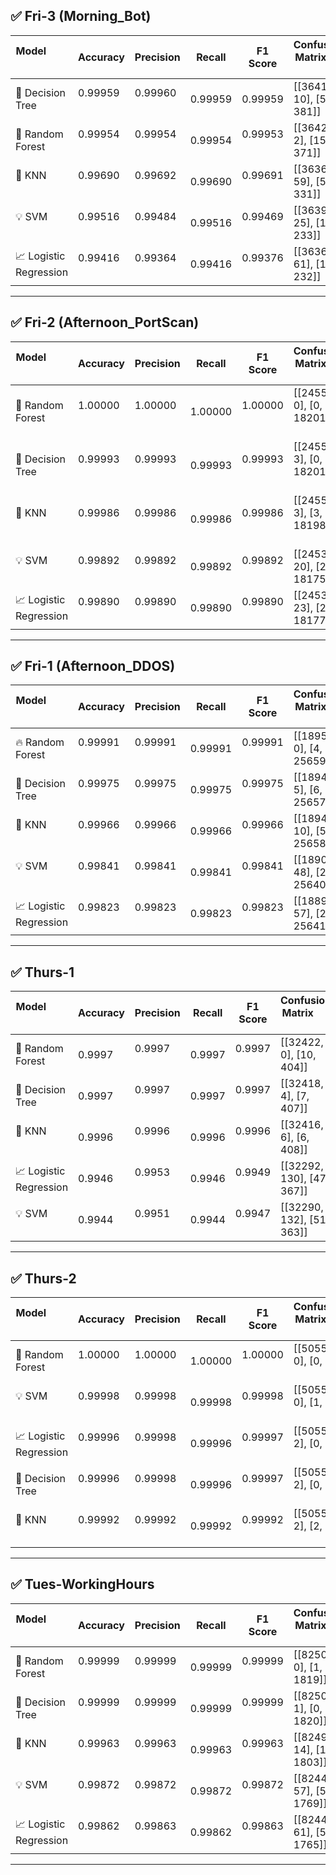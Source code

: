 ## ✅ **Fri-3 (Morning_Bot)**
| Model                   | Accuracy  | Precision | Recall  | F1 Score  | Confusion Matrix           |
| ----------------------- | --------- | --------- | ------- | --------- | -------------------------- |
| 🌟 Decision Tree        | 0.99959   | 0.99960   | 0.99959 | 0.99959   | [[36413, 10], [5, 381]]    |
| 🌲 Random Forest        | 0.99954   | 0.99954   | 0.99954 | 0.99953   | [[36421, 2], [15, 371]]    |
| 📍 KNN                  | 0.99690   | 0.99692   | 0.99690 | 0.99691   | [[36364, 59], [55, 331]]   |
| 💡 SVM                  | 0.99516   | 0.99484   | 0.99516 | 0.99469   | [[36398, 25], [153, 233]]  |
| 📈 Logistic Regression  | 0.99416   | 0.99364   | 0.99416 | 0.99376   | [[36362, 61], [154, 232]]  |

---
## ✅ **Fri-2 (Afternoon_PortScan)**
| Model                  | Accuracy | Precision | Recall | F1 Score | Confusion Matrix           |
|------------------------|----------|-----------|--------|----------|-----------------------------|
| 🌟 Random Forest       | 1.00000  | 1.00000   | 1.00000| 1.00000  | [[24555, 0], [0, 18201]]    |
| 🌳 Decision Tree       | 0.99993  | 0.99993   | 0.99993| 0.99993  | [[24552, 3], [0, 18201]]    |
| 📍 KNN                 | 0.99986  | 0.99986   | 0.99986| 0.99986  | [[24552, 3], [3, 18198]]    |
| 💡 SVM                 | 0.99892  | 0.99892   | 0.99892| 0.99892  | [[24535, 20], [26, 18175]]  |
| 📈 Logistic Regression | 0.99890  | 0.99890   | 0.99890| 0.99890  | [[24532, 23], [24, 18177]]  |

---
## ✅ **Fri-1 (Afternoon_DDOS)**
| Model                  | Accuracy | Precision | Recall | F1 Score | Confusion Matrix          |
|------------------------|----------|-----------|--------|----------|----------------------------|
| 🔥 Random Forest       | 0.99991  | 0.99991   | 0.99991| 0.99991  | [[18954, 0], [4, 25659]]   |
| 🌳 Decision Tree       | 0.99975  | 0.99975   | 0.99975| 0.99975  | [[18949, 5], [6, 25657]]   |
| 📍 KNN                 | 0.99966  | 0.99966   | 0.99966| 0.99966  | [[18944, 10], [5, 25658]]  |
| 💡 SVM                 | 0.99841  | 0.99841   | 0.99841| 0.99841  | [[18906, 48], [23, 25640]] |
| 📈 Logistic Regression | 0.99823  | 0.99823   | 0.99823| 0.99823  | [[18897, 57], [22, 25641]] |

---
## ✅ **Thurs-1**
| Model                  | Accuracy | Precision | Recall | F1 Score | Confusion Matrix          |
|------------------------|----------|-----------|--------|----------|----------------------------|
| 🌲 Random Forest       | 0.9997   | 0.9997    | 0.9997 | 0.9997   | [[32422, 0], [10, 404]]    |
| 🌳 Decision Tree       | 0.9997   | 0.9997    | 0.9997 | 0.9997   | [[32418, 4], [7, 407]]     |
| 📍 KNN                 | 0.9996   | 0.9996    | 0.9996 | 0.9996   | [[32416, 6], [6, 408]]     |
| 📈 Logistic Regression | 0.9946   | 0.9953    | 0.9946 | 0.9949   | [[32292, 130], [47, 367]]  |
| 💡 SVM                 | 0.9944   | 0.9951    | 0.9944 | 0.9947   | [[32290, 132], [51, 363]]  |

---
## ✅ **Thurs-2**
| Model                  | Accuracy | Precision | Recall | F1 Score | Confusion Matrix          |
|------------------------|----------|-----------|--------|----------|----------------------------|
| 🌲 Random Forest       | 1.00000  | 1.00000   | 1.00000| 1.00000  | [[50556, 0], [0, 2]]       |
| 💡 SVM                 | 0.99998  | 0.99998   | 0.99998| 0.99998  | [[50556, 0], [1, 1]]       |
| 📈 Logistic Regression | 0.99996  | 0.99998   | 0.99996| 0.99997  | [[50554, 2], [0, 2]]       |
| 🌳 Decision Tree       | 0.99996  | 0.99998   | 0.99996| 0.99997  | [[50554, 2], [0, 2]]       |
| 📍 KNN                 | 0.99992  | 0.99992   | 0.99992| 0.99992  | [[50554, 2], [2, 0]]       |

---
## ✅ **Tues-WorkingHours**
| Model                  | Accuracy | Precision | Recall | F1 Score | Confusion Matrix             |
|------------------------|----------|-----------|--------|----------|-------------------------------|
| 🌲 Random Forest       | 0.99999  | 0.99999   | 0.99999| 0.99999  | [[82506, 0], [1, 1819]]       |
| 🌳 Decision Tree       | 0.99999  | 0.99999   | 0.99999| 0.99999  | [[82505, 1], [0, 1820]]       |
| 📍 KNN                 | 0.99963  | 0.99963   | 0.99963| 0.99963  | [[82492, 14], [17, 1803]]     |
| 💡 SVM                 | 0.99872  | 0.99872   | 0.99872| 0.99872  | [[82449, 57], [51, 1769]]     |
| 📈 Logistic Regression | 0.99862  | 0.99863   | 0.99862| 0.99863  | [[82445, 61], [55, 1765]]     |

---